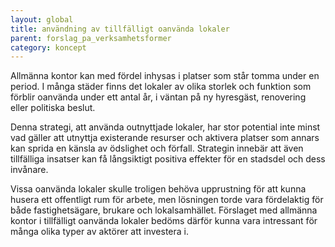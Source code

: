 ---layout: globaltitle: användning av tillfälligt oanvända lokaler
parent: forslag_pa_verksamhetsformercategory: koncept---

Allmänna kontor kan med fördel inhysas i platser som står tomma under en period. I många städer finns det lokaler av olika storlek och funktion som förblir oanvända under ett antal år, i väntan på ny hyresgäst, renovering eller politiska beslut.	
Denna strategi, att använda outnyttjade lokaler, har stor potential inte minst vad gäller att utnyttja existerande resurser och aktivera platser som annars kan sprida en känsla av ödslighet och förfall. Strategin innebär att även tillfälliga insatser kan få långsiktigt positiva effekter för en stadsdel och dess invånare.	
Vissa oanvända lokaler skulle troligen behöva upprustning för att kunna husera ett offentligt rum för arbete, men lösningen torde vara fördelaktig för både fastighetsägare, brukare och lokalsamhället. Förslaget med allmänna kontor i tillfälligt oanvända lokaler bedöms därför kunna vara intressant för många olika typer av aktörer att investera i.